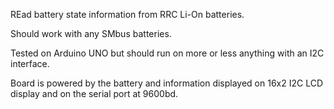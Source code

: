 REad battery state information from RRC Li-On batteries.

Should work with any SMbus batteries.

Tested on Arduino UNO but should run on more or less anything with an I2C interface.

Board is powered by the battery and information displayed on 16x2 I2C LCD display and on the serial port at 9600bd.
